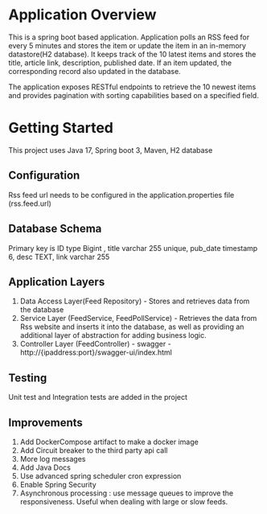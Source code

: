 # Application Overview

This is a spring boot based application. Application polls an RSS feed for every 5 minutes and
stores the item or update the item in an in-memory datastore(H2 database). It keeps track of the 10 latest
items and stores the title, article link, description, published date. If an item updated, the
corresponding record also updated in the database.

The application exposes RESTful endpoints to retrieve the 10 newest items and provides
pagination with sorting capabilities based on a specified field.

# Getting Started
 This project uses Java 17, Spring boot 3, Maven, H2 database
 
## Configuration
Rss feed url needs to be configured in the application.properties file (rss.feed.url)

## Database Schema
Primary key is ID type Bigint ,
title varchar 255 unique,
pub_date timestamp 6, 
desc TEXT, 
link varchar 255 

## Application Layers
1. Data Access Layer(Feed Repository) - Stores and retrieves data from the database
2. Service Layer (FeedService, FeedPollService) - Retrieves the data from Rss website and inserts it into the database, as well as providing an additional layer of abstraction for adding business logic.
3. Controller Layer (FeedController) - swagger - http://{ipaddress:port}/swagger-ui/index.html

## Testing 
Unit test and Integration tests are added in the project

## Improvements
1. Add DockerCompose artifact to make a docker image
2. Add Circuit breaker to the third party api call
3. More log messages
4. Add Java Docs
5. Use advanced spring scheduler cron expression
6. Enable Spring Security
7. Asynchronous processing : use message queues to improve the responsiveness. Useful when dealing with large or slow feeds.